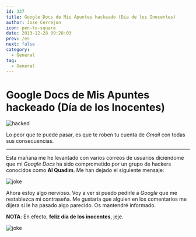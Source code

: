 ```yaml
---
id: 337
title: Google Docs de Mis Apuntes hackeado (Día de los Inocentes)
author: Jose Cerrejon
icon: pen-to-square
date: 2013-12-28 09:28:03
prev: /es
next: false
category:
  - General
tag:
  - General
---
```


# Google Docs de Mis Apuntes hackeado (Día de los Inocentes)

![hacked](/images/passwd_02.jpg)

Lo peor que te puede pasar, es que te roben tu cuenta de *Gmail* con todas sus consecuencias. 

- - -
Esta mañana me he levantado con varios correos de usuarios diciéndome que mi *Google Docs* ha sido comprometido por un grupo de hackers conocidos como **Al Quadim**. Me han dejado el siguiente mensaje:

![joke](/images/2013/12/joke.jpg)

Ahora estoy algo nervioso. Voy a ver si puedo pedirle a *Google* que me restablezca mi contraseña. Me gustaría que alguien en los comentarios me dijera si le ha pasado algo parecido. Os mantendré informado. 

**NOTA**: En efecto, **feliz día de los inocentes**, jeje.

![joke](/css/sm/tongue_out_laughing.png)